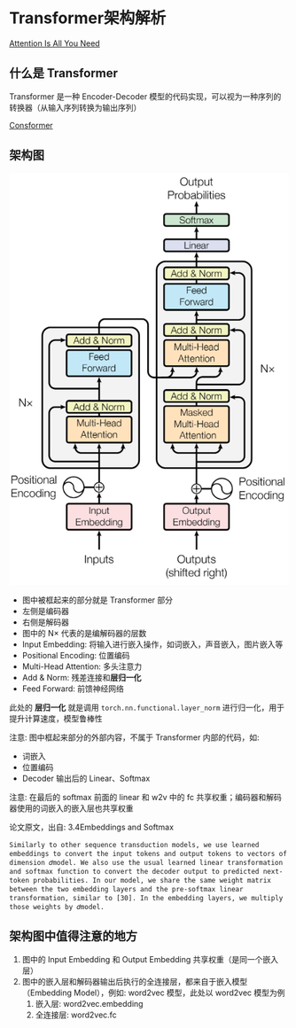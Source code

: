 # Transformer架构解析

[Attention Is All You Need](https://arxiv.org/abs/1706.03762)

## 什么是 Transformer

Transformer 是一种 Encoder-Decoder 模型的代码实现，可以视为一种序列的转换器（从输入序列转换为输出序列）

[Consformer](https://pytorch.org/audio/main/generated/torchaudio.models.Conformer.html)

## 架构图

![](md-img/Encoder-Decoder模型_2024-04-22-18-07-14.png)

- 图中被框起来的部分就是 Transformer 部分
- 左侧是编码器
- 右侧是解码器
- 图中的 $\text{N}\times$ 代表的是编解码器的层数
- Input Embedding: 将输入进行嵌入操作，如词嵌入，声音嵌入，图片嵌入等
- Positional Encoding: 位置编码
- Multi-Head Attention: 多头注意力
- Add & Norm: 残差连接和**层归一化**
- Feed Forward: 前馈神经网络

此处的 **层归一化** 就是调用 `torch.nn.functional.layer_norm` 进行归一化，用于提升计算速度，模型鲁棒性

注意: 图中框起来部分的外部内容，不属于 Transformer 内部的代码，如:

- 词嵌入
- 位置编码
- Decoder 输出后的 Linear、Softmax

注意: 在最后的 softmax 前面的 linear 和 w2v 中的 fc 共享权重；编码器和解码器使用的词嵌入的嵌入层也共享权重

论文原文，出自: 3.4Embeddings and Softmax

```
Similarly to other sequence transduction models, we use learned embeddings to convert the input tokens and output tokens to vectors of dimension 𝑑model. We also use the usual learned linear transformation and softmax function to convert the decoder output to predicted next-token probabilities. In our model, we share the same weight matrix between the two embedding layers and the pre-softmax linear transformation, similar to [30]. In the embedding layers, we multiply those weights by 𝑑model.
```

## 架构图中值得注意的地方

1. 图中的 Input Embedding 和 Output Embedding 共享权重（是同一个嵌入层）
2. 图中的嵌入层和解码器输出后执行的全连接层，都来自于嵌入模型（Embedding Model），例如: word2vec 模型，此处以 word2vec 模型为例
   1. 嵌入层: word2vec.embedding
   2. 全连接层: word2vec.fc